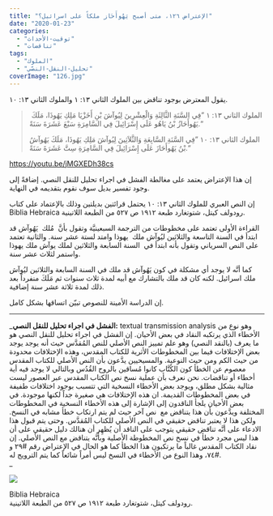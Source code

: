 ```yaml
---
title: "الإعتراض ١٢٦، متى أصبح يَهُوأَحَاز ملكاً على اسرائيل؟"
date: "2020-01-23"
categories: 
  - "توقيت-الأحداث"
  - "تناقضات"
tags: 
  - "الملوك"
  - "تحليل-النقل-النصّي"
coverImage: "126.jpg"
---
```


يقول المعترض بوجود تناقض بين الملوك الثاني ١٣: ١ والملوك الثاني ١٣: ١٠. 

>  الملوك الثاني ١٣: ١ ”فِي السَّنَةِ الثَّالِثَةِ وَالْعِشْرِينَ لِيُوآشَ بْنِ أَخَزْيَا مَلِكِ يَهُوذَا، مَلَكَ يَهُوأَحَازُ بْنُ يَاهُو عَلَى إِسْرَائِيلَ فِي السَّامِرَةِ سَبْعَ عَشَرَةَ سَنَةً.“
> 
> الملوك الثاني ١٣: ١٠ ”فِي السَّنَةِ السَّابِعَةِ وَالثَّلاَثِينَ لِيُوآشَ مَلِكِ يَهُوذَا، مَلَكَ يَهُوآشُ بْنُ يَهُوأَحَازَ عَلَى إِسْرَائِيلَ فِي السَّامِرَةِ سِتَّ عَشَرَةَ سَنَةً.“

https://youtu.be/jMGXEDh38cs

إن هذا الإعتراض يعتمد على مغالطة الفشل في اجراء تحليل للنقل النصي. إضافةً إلى وجود تفسير بديل سوف نقوم بتقديمه في النهاية. 

إن النص العبري للملوك الثاني ١٣: ١٠ يحتمل قرائتين بديلتين وذلك بالإعتماد على كتاب Biblia Hebraica رودولف كيتل، شتوتغارد طبعة ١٩١٢ ص ٥٢٧ من الطبعة اللاتينية. 

القراءة الأولى تعتمد على مخطوطات من الترجمة السبعينيَّة وتقول بأنَّ  مُلك  يَهُوآش قد ابتدأ في السنة التاسعة والثلاثين ليُوآش ملك  يهوذا وامتد لستة عشر سنة. والثانية تعتمد على النص السرياني وتقول بأنه ابتدأ في  السنة السابعة والثلاثين لملك يوآش ملك يهوذا واستمر لثلاث عشر سنة.

كما أنَّه لا يوجد أي مشكلة في كون يَهُوآش قد ملك في السنة السابعة والثلاثين ليُوآش ملك اسرائيل. لكنه كان قد ملك بالتشارك مع أبيه لمدة ثلاث سنوات ثم مَلَكَ منفرداً بعد ذلك لمدة ثلاثة عشر سنة إضافية.

  
إن الدراسة الأمينة للنصوص تبيّن اتساقها بشكل كامل. 

* * *

_**الفشل في اجراء تحليل للنقل النصي:** textual transmission analysis وهو نوع من الأخطاء الذي يرتكبه النقاد في بعض الأحيان. إن الفشل في اجراء تحليل للنقل النصي هو ما يعرف (بالنقد النصي) وهو علم تمييز النص الأصلي للنص المُقدَّس حيث أنه يوجد يوجد بعض الإختلافات فيما بين المخطوطات الأثرية للكتاب المقدس، وهذه الإختلافات محدودة من حيث الكم ومن حيث النوعية. والمسيحيين يدَّعون بأن النص الأصلي للكتاب المقدس معصوم عن الخطأ كون الكُتَّاب كانوا مُساقين بالروح القُدُس وبالتالي لا يوجد فيه أية أخطاء أو تناقضات. نحن نعرف بأن عملية نسخ نص الكتاب المقدس عبر العصور ليست مثالية بشكل مطلق، ويوجد بعض الأخطاء النسخية التي تتسبب بوجود اختلافات طفيفة في بعض المخطوطات القديمة. ان هذه الإختلافات هي صغيرة جداً لكنها موجودة. في بعض الأحيان يلجأ الناقدون إلى الإشارة إلى هذه الأخطاء النسخية في المخطوطات المختلفة ويدَّعون بأن هذا يتناقض مع  نص آخر حيث لم يتم ارتكاب خطأ مشابه في النسخ. ولكن هذا لا يعتبر تناقض حقيقي في النص الأصلي للكتاب المُقدَّس. وحتى يتم قبول هذا الادعاء على أنَّه تناقض حقيقي يتوجب على الناقد أن يُظهِر أن هنالك دليل حقيقي على أن هذا ليس مجرد خطأ في نسخ نص المخطوطة الأصلية وبأنَّه يتناقض مع النص الأصلي. إن نقاد الكتاب المقدس غالباً ما يرتكبون هذا الخطأ كما هو الحال في الإعتراض رقم #٢٩ و #٧٤، وهذا النوع من الأخطاء في النسخ ليس أمراً شائعاً كما يتم الترويج له.  
_

![](https://arabcreationisthome.files.wordpress.com/2019/12/bibliahebraic01kitt-534.jpeg?w=615)

Biblia Hebraica  
رودولف كيتل، شتوتغارد طبعة ١٩١٢ ص ٥٢٧ من الطبعة اللاتينية.
